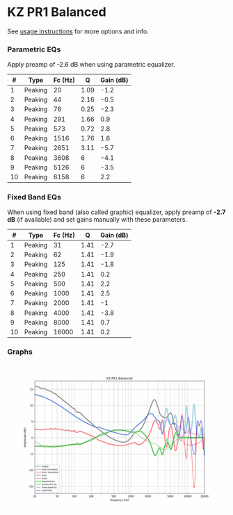 # KZ PR1 Balanced
See [usage instructions](https://github.com/jaakkopasanen/AutoEq#usage) for more options and info.

### Parametric EQs
Apply preamp of -2.6 dB when using parametric equalizer.

|   # | Type    |   Fc (Hz) |    Q |   Gain (dB) |
|-----|---------|-----------|------|-------------|
|   1 | Peaking |        20 | 1.09 |        -1.2 |
|   2 | Peaking |        44 | 2.16 |        -0.5 |
|   3 | Peaking |        76 | 0.25 |        -2.3 |
|   4 | Peaking |       291 | 1.66 |         0.9 |
|   5 | Peaking |       573 | 0.72 |         2.8 |
|   6 | Peaking |      1516 | 1.76 |         1.6 |
|   7 | Peaking |      2651 | 3.11 |        -5.7 |
|   8 | Peaking |      3608 | 6    |        -4.1 |
|   9 | Peaking |      5126 | 6    |        -3.5 |
|  10 | Peaking |      6158 | 6    |         2.2 |

### Fixed Band EQs
When using fixed band (also called graphic) equalizer, apply preamp of **-2.7 dB** (if available) and set gains manually with these parameters.

|   # | Type    |   Fc (Hz) |    Q |   Gain (dB) |
|-----|---------|-----------|------|-------------|
|   1 | Peaking |        31 | 1.41 |        -2.7 |
|   2 | Peaking |        62 | 1.41 |        -1.9 |
|   3 | Peaking |       125 | 1.41 |        -1.8 |
|   4 | Peaking |       250 | 1.41 |         0.2 |
|   5 | Peaking |       500 | 1.41 |         2.2 |
|   6 | Peaking |      1000 | 1.41 |         2.5 |
|   7 | Peaking |      2000 | 1.41 |        -1   |
|   8 | Peaking |      4000 | 1.41 |        -3.8 |
|   9 | Peaking |      8000 | 1.41 |         0.7 |
|  10 | Peaking |     16000 | 1.41 |         0.2 |

### Graphs
![](./KZ%20PR1%20Balanced.png)
